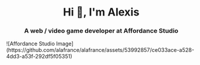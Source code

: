 <h1 align="center">Hi 👋, I'm Alexis</h1>
<h3 align="center">A web / video game developer at Affordance Studio </h3>
![Affordance Studio Image](https://github.com/alafrance/alafrance/assets/53992857/ce033ace-a528-4dd3-a53f-292df5f05351)

